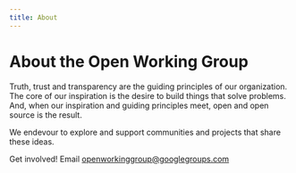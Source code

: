 ```yaml
---
title: About
---
```


# About the Open Working Group

Truth, trust and transparency are the guiding principles of our organization. The core of our inspiration is the desire to build things that solve problems. And, when our inspiration and guiding principles meet, open and open source is the result.

We endevour to explore and support communities and projects that share these ideas.

Get involved! Email openworkinggroup@googlegroups.com
